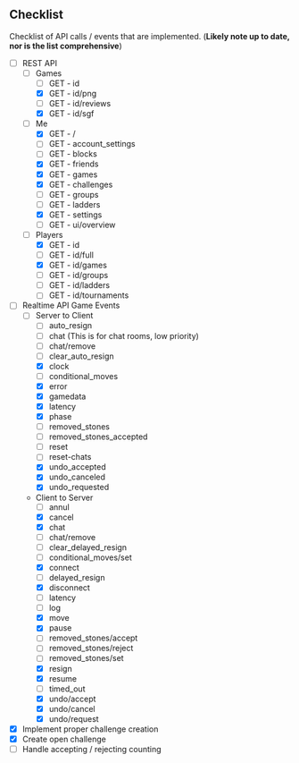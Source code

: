## Checklist

Checklist of API calls / events that are implemented. (**Likely note up to date, nor is the list comprehensive**)

- [ ] REST API
  - [ ] Games
    - [ ] GET - id
    - [x] GET - id/png
    - [ ] GET - id/reviews
    - [x] GET - id/sgf
  - [ ] Me
    - [x] GET - /
    - [ ] GET - account_settings
    - [ ] GET - blocks
    - [x] GET - friends
    - [x] GET - games
    - [x] GET - challenges
    - [ ] GET - groups
    - [ ] GET - ladders
    - [x] GET - settings
    - [ ] GET - ui/overview
  - [ ] Players
    - [x] GET - id
    - [ ] GET - id/full
    - [x] GET - id/games
    - [ ] GET - id/groups
    - [ ] GET - id/ladders
    - [ ] GET - id/tournaments
- [ ] Realtime API Game Events
  - [ ] Server to Client
    - [ ] auto_resign
    - [ ] chat (This is for chat rooms, low priority)
    - [ ] chat/remove
    - [ ] clear_auto_resign
    - [x] clock
    - [ ] conditional_moves
    - [x] error
    - [x] gamedata
    - [x] latency
    - [x] phase
    - [ ] removed_stones
    - [ ] removed_stones_accepted
    - [ ] reset
    - [ ] reset-chats
    - [x] undo_accepted
    - [x] undo_canceled
    - [x] undo_requested
  - Client to Server
    - [ ] annul
    - [x] cancel
    - [x] chat
    - [ ] chat/remove
    - [ ] clear_delayed_resign
    - [ ] conditional_moves/set
    - [x] connect
    - [ ] delayed_resign
    - [x] disconnect
    - [ ] latency
    - [ ] log
    - [x] move
    - [x] pause
    - [ ] removed_stones/accept
    - [ ] removed_stones/reject
    - [ ] removed_stones/set
    - [x] resign
    - [x] resume
    - [ ] timed_out
    - [x] undo/accept
    - [x] undo/cancel
    - [x] undo/request
- [x] Implement proper challenge creation
- [x] Create open challenge
- [ ] Handle accepting / rejecting counting